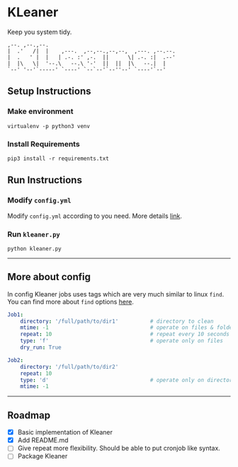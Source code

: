 # KLeaner
Keep you system tidy.

```
,--. ,--.,--.
|  .'   /|  |    ,---.  ,--,--.,--,--,  ,---. ,--.--.
|  .   ' |  |   | .-. :' ,-.  ||      \| .-. :|  .--'
|  |\   \|  '--.\   --.\ '-'  ||  ||  |\   --.|  |
`--' '--'`-----' `----' `--`--'`--''--' `----'`--'
```

## Setup Instructions

### Make environment
```shell
virtualenv -p python3 venv
```

### Install Requirements
```shell
pip3 install -r requirements.txt
```

## Run Instructions

### Modify `config.yml`

Modify `config.yml` according to you need. More details [link](README.md#more-about-config).

### Run `kleaner.py`

```shell
python kleaner.py
```

---

## More about config

In config Kleaner jobs uses tags which are very much similar to linux `find`. You can find more about `find` options [here](https://linux.die.net/man/1/find).

```yaml
Job1:
    directory: '/full/path/to/dir1'          # directory to clean
    mtime: -1                                # operate on files & folders modified at most 1 hours ago
    repeat: 10                               # repeat every 10 seconds
    type: 'f'                                # operate only on files
    dry_run: True

Job2:
    directory: '/full/path/to/dir2'
    repeat: 10
    type: 'd'                                # operate only on directories
    mtime: -1
```

---

## Roadmap

- [x] Basic implementation of Kleaner
- [x] Add README.md
- [ ] Give repeat more flexibility. Should be able to put cronjob like syntax.
- [ ] Package Kleaner